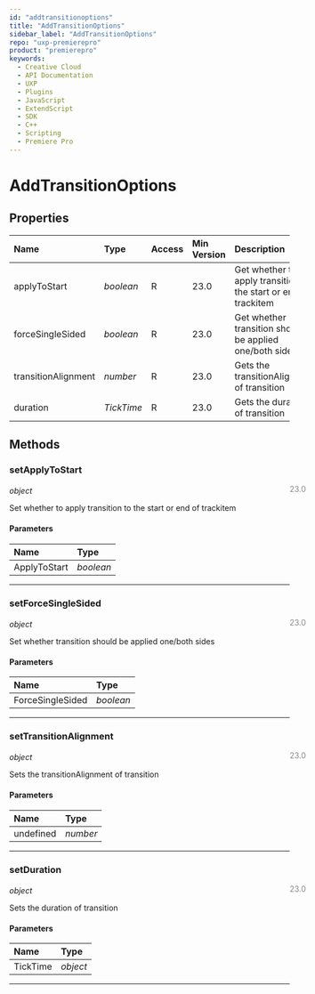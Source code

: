 ```yaml
---
id: "addtransitionoptions"
title: "AddTransitionOptions"
sidebar_label: "AddTransitionOptions"
repo: "uxp-premierepro"
product: "premierepro"
keywords:
  - Creative Cloud
  - API Documentation
  - UXP
  - Plugins
  - JavaScript
  - ExtendScript
  - SDK
  - C++
  - Scripting
  - Premiere Pro
---
```


# AddTransitionOptions

## Properties

| Name | Type | Access | Min Version | Description |
| :------ | :------ | :------ | :------ | :------ |
| applyToStart | *boolean* | R | 23.0 | Get whether to apply transition to the start or end of trackitem |
| forceSingleSided | *boolean* | R | 23.0 | Get whether transition should be applied one/both sides |
| transitionAlignment | *number* | R | 23.0 | Gets the transitionAlignment of transition |
| duration | *TickTime* | R | 23.0 | Gets the duration of transition |

## Methods

### setApplyToStart

<span class="minversion" style="display: block; margin-bottom: -1em; margin-left: 36em; float:left; opacity:0.5;">23.0</span>

*object*

Set whether to apply transition to the start or end of trackitem

#### Parameters

| Name | Type |
| :------ | :------ |
| ApplyToStart | *boolean* |

___

### setForceSingleSided

<span class="minversion" style="display: block; margin-bottom: -1em; margin-left: 36em; float:left; opacity:0.5;">23.0</span>

*object*

Set whether transition should be applied one/both sides

#### Parameters

| Name | Type |
| :------ | :------ |
| ForceSingleSided | *boolean* |

___

### setTransitionAlignment

<span class="minversion" style="display: block; margin-bottom: -1em; margin-left: 36em; float:left; opacity:0.5;">23.0</span>

*object*

Sets the transitionAlignment of transition

#### Parameters

| Name | Type |
| :------ | :------ |
| undefined | *number* |

___

### setDuration

<span class="minversion" style="display: block; margin-bottom: -1em; margin-left: 36em; float:left; opacity:0.5;">23.0</span>

*object*

Sets the duration of transition

#### Parameters

| Name | Type |
| :------ | :------ |
| TickTime | *object* |

___